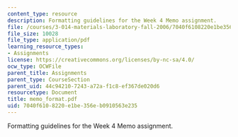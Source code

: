 ```yaml
---
content_type: resource
description: Formatting guidelines for the Week 4 Memo assignment.
file: /courses/3-014-materials-laboratory-fall-2006/7040f6108220e1be356eb0910563e235_memo_format.pdf
file_size: 10028
file_type: application/pdf
learning_resource_types:
- Assignments
license: https://creativecommons.org/licenses/by-nc-sa/4.0/
ocw_type: OCWFile
parent_title: Assignments
parent_type: CourseSection
parent_uid: 44c94210-7243-a72a-f1c8-ef367de020d6
resourcetype: Document
title: memo_format.pdf
uid: 7040f610-8220-e1be-356e-b0910563e235
---
```

Formatting guidelines for the Week 4 Memo assignment.